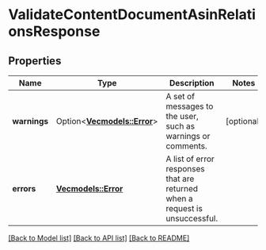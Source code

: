 # ValidateContentDocumentAsinRelationsResponse

## Properties

Name | Type | Description | Notes
------------ | ------------- | ------------- | -------------
**warnings** | Option<[**Vec<models::Error>**](Error.md)> | A set of messages to the user, such as warnings or comments. | [optional]
**errors** | [**Vec<models::Error>**](Error.md) | A list of error responses that are returned when a request is unsuccessful. | 

[[Back to Model list]](../README.md#documentation-for-models) [[Back to API list]](../README.md#documentation-for-api-endpoints) [[Back to README]](../README.md)


